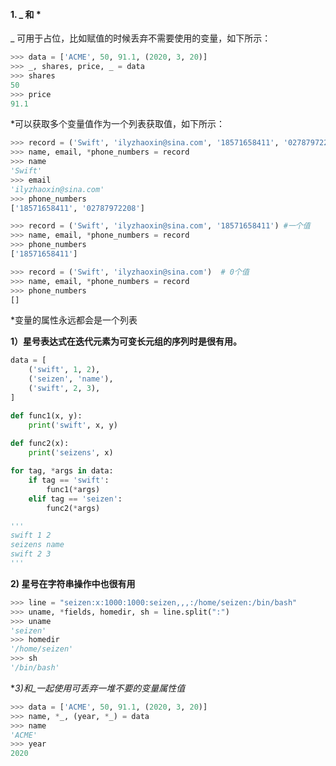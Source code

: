 #### 1. _ 和 *

_ 可用于占位，比如赋值的时候丢弃不需要使用的变量，如下所示：

```python
>>> data = ['ACME', 50, 91.1, (2020, 3, 20)]
>>> _, shares, price, _ = data
>>> shares
50
>>> price
91.1
```

*可以获取多个变量值作为一个列表获取值，如下所示：

```python
>>> record = ('Swift', 'ilyzhaoxin@sina.com', '18571658411', '02787972208')
>>> name, email, *phone_numbers = record
>>> name
'Swift'
>>> email
'ilyzhaoxin@sina.com'
>>> phone_numbers
['18571658411', '02787972208']

>>> record = ('Swift', 'ilyzhaoxin@sina.com', '18571658411') #一个值
>>> name, email, *phone_numbers = record
>>> phone_numbers
['18571658411']

>>> record = ('Swift', 'ilyzhaoxin@sina.com')  # 0个值
>>> name, email, *phone_numbers = record
>>> phone_numbers
[]

```

*变量的属性永远都会是一个列表

**1）星号表达式在迭代元素为可变长元组的序列时是很有用。**

```python
data = [
    ('swift', 1, 2),
    ('seizen', 'name'),
    ('swift', 2, 3),
]

def func1(x, y):
    print('swift', x, y)
    
def func2(x):
    print('seizens', x)

for tag, *args in data:
    if tag == 'swift':
        func1(*args)
    elif tag == 'seizen':
        func2(*args)

''' 
swift 1 2
seizens name
swift 2 3
'''
```

**2) 星号在字符串操作中也很有用**

```python
>>> line = "seizen:x:1000:1000:seizen,,,:/home/seizen:/bin/bash"
>>> uname, *fields, homedir, sh = line.split(":")
>>> uname
'seizen'
>>> homedir
'/home/seizen'
>>> sh
'/bin/bash'
```

**3)*和_一起使用可丢弃一堆不要的变量属性值**

```python
>>> data = ['ACME', 50, 91.1, (2020, 3, 20)]
>>> name, *_, (year, *_) = data
>>> name
'ACME'
>>> year
2020
```




